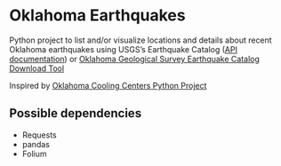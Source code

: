 # Oklahoma Earthquakes

Python project to list and/or visualize locations and details about recent Oklahoma earthquakes using USGS’s Earthquake Catalog ([API documentation](https://earthquake.usgs.gov/fdsnws/event/1/)) or [Oklahoma Geological Survey Earthquake Catalog Download Tool](https://ogsweb.ou.edu/eq_catalog/)

Inspired by [Oklahoma Cooling Centers Python Project](https://github.com/alex-code4okc/oklahoma_cooling_centers_python)

## Possible dependencies
* Requests
* pandas
* Folium
